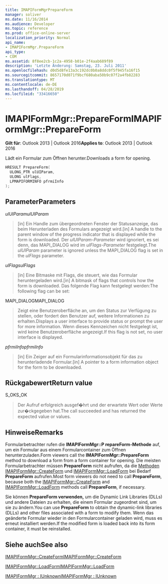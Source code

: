 ```yaml
---
title: IMAPIFormMgrPrepareForm
manager: soliver
ms.date: 11/16/2014
ms.audience: Developer
ms.topic: reference
ms.prod: office-online-server
localization_priority: Normal
api_name:
- IMAPIFormMgr.PrepareForm
api_type:
- COM
ms.assetid: 8f8ee2cb-1c2a-4958-b01e-2f4aab689f89
description: 'Letzte Änderung: Samstag, 23. Juli 2011'
ms.openlocfilehash: d0d5d8fe13a3c192dc0b0a8ddc0f5f945fa16f15
ms.sourcegitcommit: 8657170d071f9bcf680aba50b9c07f2a4fb82283
ms.translationtype: MT
ms.contentlocale: de-DE
ms.lasthandoff: 04/28/2019
ms.locfileid: "33416650"
---
```

# <a name="imapiformmgrprepareform"></a><span data-ttu-id="4fa7f-103">IMAPIFormMgr::PrepareForm</span><span class="sxs-lookup"><span data-stu-id="4fa7f-103">IMAPIFormMgr::PrepareForm</span></span>

  
  
<span data-ttu-id="4fa7f-104">**Gilt für**: Outlook 2013 | Outlook 2016</span><span class="sxs-lookup"><span data-stu-id="4fa7f-104">**Applies to**: Outlook 2013 | Outlook 2016</span></span> 
  
<span data-ttu-id="4fa7f-105">Lädt ein Formular zum Öffnen herunter.</span><span class="sxs-lookup"><span data-stu-id="4fa7f-105">Downloads a form for opening.</span></span>
  
```cpp
HRESULT PrepareForm(
  ULONG_PTR ulUIParam,
  ULONG ulFlags,
  LPMAPIFORMINFO pfrmiInfo
);
```

## <a name="parameters"></a><span data-ttu-id="4fa7f-106">Parameter</span><span class="sxs-lookup"><span data-stu-id="4fa7f-106">Parameters</span></span>

 <span data-ttu-id="4fa7f-107">_ulUIParam_</span><span class="sxs-lookup"><span data-stu-id="4fa7f-107">_ulUIParam_</span></span>
  
> <span data-ttu-id="4fa7f-108">[in] Ein Handle zum übergeordneten Fenster der Statusanzeige, das beim Herunterladen des Formulars angezeigt wird.</span><span class="sxs-lookup"><span data-stu-id="4fa7f-108">[in] A handle to the parent window of the progress indicator that is displayed while the form is downloaded.</span></span> <span data-ttu-id="4fa7f-109">Der  _ulUIParam-Parameter_ wird ignoriert, es sei denn, das MAPI_DIALOG wird im  _ulFlags-Parameter_ festgelegt.</span><span class="sxs-lookup"><span data-stu-id="4fa7f-109">The  _ulUIParam_ parameter is ignored unless the MAPI_DIALOG flag is set in the  _ulFlags_ parameter.</span></span> 
    
 <span data-ttu-id="4fa7f-110">_ulFlags_</span><span class="sxs-lookup"><span data-stu-id="4fa7f-110">_ulFlags_</span></span>
  
> <span data-ttu-id="4fa7f-111">[in] Eine Bitmaske mit Flags, die steuert, wie das Formular heruntergeladen wird.</span><span class="sxs-lookup"><span data-stu-id="4fa7f-111">[in] A bitmask of flags that controls how the form is downloaded.</span></span> <span data-ttu-id="4fa7f-112">Das folgende Flag kann festgelegt werden:</span><span class="sxs-lookup"><span data-stu-id="4fa7f-112">The following flag can be set:</span></span>
    
<span data-ttu-id="4fa7f-113">MAPI_DIALOG</span><span class="sxs-lookup"><span data-stu-id="4fa7f-113">MAPI_DIALOG</span></span> 
  
> <span data-ttu-id="4fa7f-114">Zeigt eine Benutzeroberfläche an, um den Status zur Verfügung zu stellen, oder fordert den Benutzer auf, weitere Informationen zu erhalten.</span><span class="sxs-lookup"><span data-stu-id="4fa7f-114">Displays a user interface to provide status or prompt the user for more information.</span></span> <span data-ttu-id="4fa7f-115">Wenn dieses Kennzeichen nicht festgelegt ist, wird keine Benutzeroberfläche angezeigt.</span><span class="sxs-lookup"><span data-stu-id="4fa7f-115">If this flag is not set, no user interface is displayed.</span></span>
    
 <span data-ttu-id="4fa7f-116">_pfrmiInfo_</span><span class="sxs-lookup"><span data-stu-id="4fa7f-116">_pfrmiInfo_</span></span>
  
> <span data-ttu-id="4fa7f-117">[in] Ein Zeiger auf ein Formularinformationsobjekt für das zu herunterladende Formular.</span><span class="sxs-lookup"><span data-stu-id="4fa7f-117">[in] A pointer to a form information object for the form to be downloaded.</span></span>
    
## <a name="return-value"></a><span data-ttu-id="4fa7f-118">Rückgabewert</span><span class="sxs-lookup"><span data-stu-id="4fa7f-118">Return value</span></span>

<span data-ttu-id="4fa7f-119">S_OK</span><span class="sxs-lookup"><span data-stu-id="4fa7f-119">S_OK</span></span> 
  
> <span data-ttu-id="4fa7f-120">Der Aufruf erfolgreich ausgef�hrt und der erwartete Wert oder Werte zur�ckgegeben hat.</span><span class="sxs-lookup"><span data-stu-id="4fa7f-120">The call succeeded and has returned the expected value or values.</span></span>
    
## <a name="remarks"></a><span data-ttu-id="4fa7f-121">Hinweise</span><span class="sxs-lookup"><span data-stu-id="4fa7f-121">Remarks</span></span>

<span data-ttu-id="4fa7f-122">Formularbetrachter rufen die **IMAPIFormMgr::P repareForm-Methode** auf, um ein Formular aus einem Formularcontainer zum Öffnen herunterzuladen.</span><span class="sxs-lookup"><span data-stu-id="4fa7f-122">Form viewers call the **IMAPIFormMgr::PrepareForm** method to download a form from a form container for opening.</span></span> <span data-ttu-id="4fa7f-123">Die meisten Formularbetrachter müssen **PrepareForm** nicht aufrufen, da die [Methoden IMAPIFormMgr::CreateForm](imapiformmgr-createform.md) und [IMAPIFormMgr::LoadForm](imapiformmgr-loadform.md) bei Bedarf **PrepareForm** aufrufen.</span><span class="sxs-lookup"><span data-stu-id="4fa7f-123">Most form viewers do not need to call **PrepareForm**, because both the [IMAPIFormMgr::CreateForm](imapiformmgr-createform.md) and [IMAPIFormMgr::LoadForm](imapiformmgr-loadform.md) methods call **PrepareForm**, if necessary.</span></span> 
  
<span data-ttu-id="4fa7f-124">Sie können **PrepareForm verwenden,** um die Dynamic Link Libraries (DLLs) und andere Dateien zu erhalten, die einem Formular zugeordnet sind, um sie zu ändern.</span><span class="sxs-lookup"><span data-stu-id="4fa7f-124">You can use **PrepareForm** to obtain the dynamic-link libraries (DLLs) and other files associated with a form to modify them.</span></span> <span data-ttu-id="4fa7f-125">Wenn das geänderte Formular wieder in den Formularcontainer geladen wird, muss es erneut installiert werden.</span><span class="sxs-lookup"><span data-stu-id="4fa7f-125">If the modified form is loaded back into its form container, it must be reinstalled.</span></span> 
  
## <a name="see-also"></a><span data-ttu-id="4fa7f-126">Siehe auch</span><span class="sxs-lookup"><span data-stu-id="4fa7f-126">See also</span></span>



[<span data-ttu-id="4fa7f-127">IMAPIFormMgr::CreateForm</span><span class="sxs-lookup"><span data-stu-id="4fa7f-127">IMAPIFormMgr::CreateForm</span></span>](imapiformmgr-createform.md)
  
[<span data-ttu-id="4fa7f-128">IMAPIFormMgr::LoadForm</span><span class="sxs-lookup"><span data-stu-id="4fa7f-128">IMAPIFormMgr::LoadForm</span></span>](imapiformmgr-loadform.md)
  
[<span data-ttu-id="4fa7f-129">IMAPIFormMgr : IUnknown</span><span class="sxs-lookup"><span data-stu-id="4fa7f-129">IMAPIFormMgr : IUnknown</span></span>](imapiformmgriunknown.md)

